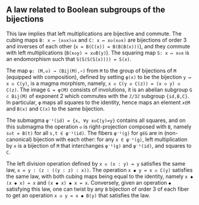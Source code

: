 ## A law related to Boolean subgroups of the bijections

This law implies that left multiplications are bijective and commute.  The cubing maps `B: x ↦ (x◇x)◇x` and `C: x ↦ x◇(x◇x)` are bijections of order 3 and inverses of each other (`x = B(C(x)) = B(B(B(x)))`), and they commute with left multiplications (`B(x◇y) = x◇B(y)`).  The squaring map `S: x ↦ x◇x` is an endomorphism such that `S(S(S(S(x)))) = S(x)`.

The map `φ: (M,◇) → (Bij(M),∘)` from `M` to the group of bijections of `M` (equipped with composition), defined by setting `φ(x)` to be the bijection `y ↦ x ◇ C(y)`, is a magma morphism, namely, `x ◇ C(y ◇ C(z)) = (x ◇ y) ◇ C(z)`.  The image `G = φ(M)` consists of involutions, it is an abelian subgroup `G ⊂ Bij(M)` of exponent 2 which commutes with the `ℤ/3ℤ` subgroup `{id,B,C}`.  In particular, `φ` maps all squares to the identity, hence maps an element `x∈M` and `B(x)` and `C(x)` to the same bijection.

The submagma `φ⁻¹(id) = {x, ∀y x◇C(y)=y}` contains all squares, and on this submagma the operation `◇` is right-projection composed with `B`, namely `s◇t = B(t)` for all `s,t ∈ φ⁻¹(id)`.  The fibers `φ⁻¹(g)` for `g∈G` are in (non-canonical) bijection with each other: for any `x ∈ φ⁻¹(g)`, left multiplication by `x` is a bijection of `M` that interchanges `φ⁻¹(g)` and `φ⁻¹(id)`, and squares to `C`.

The left division operation defined by `x ◇ (x : y) = y` satisfies the same law, `x = y : (z : ((y : z) : x))`.  The operation `x ◆ y = x ◇ C(y)` satisfies the same law, with both cubing maps being equal to the identity, namely `x ◆ (x ◆ x) = x` and `(x ◆ x) ◆ x = x`.  Conversely, given an operation `◆` satisfying this law, one can twist by any `B` bijection of order 3 of each fiber to get an operation `x ◇ y = x ◆ B(y)` that satisfies the law.
